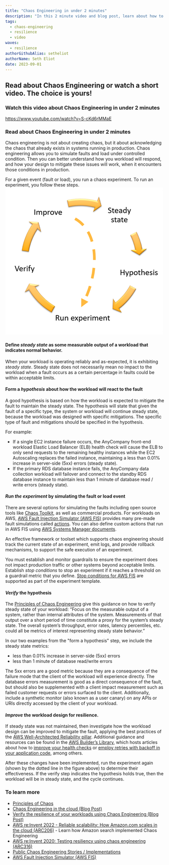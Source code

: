 ```yaml
---
title: "Chaos Engineering in under 2 minutes"
description: "In this 2 minute video and blog post, learn about how to run an experiment using chaos engineering"
tags:
  - chaos-engineering
  - resilience
  - video
waves:
  - resilience
authorGithubAlias: setheliot
authorName: Seth Eliot
date: 2023-09-01
---
```


## Read about Chaos Engineering or watch a short video. The choice is yours!

### Watch this video about Chaos Engineering in under 2 minutes

https://www.youtube.com/watch?v=S-cKd6rMMaE

### Read about Chaos Engineering in under 2 minutes

Chaos engineering is not about creating chaos, but it about acknowledging the chaos that already exists in systems running in production. Chaos engineering allows you to simulate faults and load under controlled condition.  Then you can better understand how you workload will respond, and how your design to mitigate these issues will work, when it encounters those conditions in production. 

For a given event (fault or load), you run a chaos experiment. To run an experiment, you follow these steps.
![cycle showing how to run a chaos experiment, showing steady state, hypothesis, Run the experiment, Verify, Improve and then back to steady state](images/figure1.png "How to run an experiment using chaos engineering")

#### Define ***steady state*** as some measurable output of a workload that indicates normal behavior.

When your workload is operating reliably and as-expected, it is exhibiting *steady state*. Steady state does not necessarily mean no impact to the workload when a fault occurs as a certain percentage in faults could be within acceptable limits.


#### Form a ***hypothesis*** about how the workload will react to the fault

A good hypothesis is based on how the workload is expected to mitigate the fault to maintain the steady state. The hypothesis will state that given the fault of a specific type, the system or workload will continue steady state, because the workload was designed with specific mitigations. The specific type of fault and mitigations should be specified in the hypothesis.
 
For example:

  * If a single EC2 instance failure occurs, the AnyCompany front-end workload Elastic Load Balancer (ELB) health check will cause the ELB to only send requests to the remaining healthy instances while the EC2 Autoscaling replaces the failed instance, maintaining a less than 0.01% increase in server-side (5xx) errors (steady state).
  * If the primary RDS database instance fails, the AnyCompany data collection workload will failover and connect to the standby RDS database instance to maintain less than 1 minute of database read / write errors (steady state).



#### ***Run the experiment*** by simulating the fault or load event

There are several options for simulating the faults including open source tools like [Chaos Toolkit](https://chaostoolkit.org/), as well as commercial products. For workloads on AWS, [AWS Fault Injection Simulator (AWS FIS)](https://docs.aws.amazon.com/fis/latest/userguide/what-is.html?sc_channel=el&sc_campaign=resiliencewave&sc_geo=mult&sc_country=mult&sc_outcome=acq&sc_content=chaos-engineering-2-minutes) provides many pre-made fault simulations called [actions](https://docs.aws.amazon.com/fis/latest/userguide/actions.html?sc_channel=el&sc_campaign=resiliencewave&sc_geo=mult&sc_country=mult&sc_outcome=acq&sc_content=chaos-engineering-2-minutes). You can also define custom actions that run in AWS FIS using [AWS Systems Manager documents](https://docs.aws.amazon.com/systems-manager/latest/userguide/sysman-ssm-docs.html?sc_channel=el&sc_campaign=resiliencewave&sc_geo=mult&sc_country=mult&sc_outcome=acq&sc_content=chaos-engineering-2-minutes). 

An effective framework or toolset which supports chaos engineering should track the current state of an experiment, emit logs, and provide rollback mechanisms, to support the safe execution of an experiment.

You must establish and monitor guardrails to ensure the experiment does not impact production traffic or other systems beyond acceptable limits. Establish *stop conditions* to stop an experiment if it reaches a threshold on a guardrail metric that you define. [Stop conditions for AWS FIS](https://docs.aws.amazon.com/fis/latest/userguide/stop-conditions.html?sc_channel=el&sc_campaign=resiliencewave&sc_geo=mult&sc_country=mult&sc_outcome=acq&sc_content=chaos-engineering-2-minutes) are supported as part of the experiment template.


#### ***Verify*** the hypothesis

The [Principles of Chaos Engineering](https://principlesofchaos.org/) give this guidance on how to verify steady state of your workload: “Focus on the measurable output of a system, rather than internal attributes of the system. Measurements of that output over a short period of time constitute a proxy for the system’s steady state. The overall system’s throughput, error rates, latency percentiles, etc. could all be metrics of interest representing steady state behavior.”

In our two examples from the "form a hypothesis" step, we include the steady state metrics:

  * less than 0.01% increase in server-side (5xx) errors
  * less than 1 minute of database read/write errors

The 5xx errors are a good metric because they are a consequence of the failure mode that the client of the workload will experience directly. The database errors measurement is good as a direct consequence of the fault, but should also be supplemented with a client impact measurement such as failed customer requests or errors surfaced to the client. Additionally, include a synthetic monitor (also known as a user canary) on any APIs or URIs directly accessed by the client of your workload.


#### ***Improve*** the workload design for resilience.

If steady state was not maintained, then investigate how the workload design can be improved to mitigate the fault, applying the best practices of the [AWS Well-Architected Reliability pillar](https://docs.aws.amazon.com/wellarchitected/latest/reliability-pillar/welcome.html?sc_channel=el&sc_campaign=resiliencewave&sc_geo=mult&sc_country=mult&sc_outcome=acq&sc_content=chaos-engineering-2-minutes). Additional guidance and resources can be found in the [AWS Builder’s Library](http://aws.amazon.com/builders-library?sc_channel=el&sc_campaign=resiliencewave&sc_geo=mult&sc_country=mult&sc_outcome=acq&sc_content=chaos-engineering-2-minutes), which hosts articles about how to [improve your health checks](http://aws.amazon.com/builders-library/implementing-health-checks?sc_channel=el&sc_campaign=resiliencewave&sc_geo=mult&sc_country=mult&sc_outcome=acq&sc_content=chaos-engineering-2-minutes) or [employ retries with backoff in your application code](http://aws.amazon.com/builders-library/timeouts-retries-and-backoff-with-jitter?sc_channel=el&sc_campaign=resiliencewave&sc_geo=mult&sc_country=mult&sc_outcome=acq&sc_content=chaos-engineering-2-minutes), among others.

After these changes have been implemented, run the experiment again (shown by the dotted line in the figure above) to determine their effectiveness. If the verify step indicates the hypothesis holds true, then the workload will be in steady state, and the cycle continues.

### To learn more

* [Principles of Chaos](https://principlesofchaos.org/)
* [Chaos Engineering in the cloud (Blog Post)](https://aws.amazon.com/blogs/architecture/chaos-engineering-in-the-cloud?sc_channel=el&sc_campaign=resiliencewave&sc_geo=mult&sc_country=mult&sc_outcome=acq&sc_content=chaos-engineering-2-minutes)
* [Verify the resilience of your workloads using Chaos Engineering (Blog Post)](https://aws.amazon.com/blogs/architecture/verify-the-resilience-of-your-workloads-using-chaos-engineering?sc_channel=el&sc_campaign=resiliencewave&sc_geo=mult&sc_country=mult&sc_outcome=acq&sc_content=chaos-engineering-2-minutes)
* [AWS re:Invent 2022 - Reliable scalability: How Amazon.com scales in the cloud (ARC206)](https://bit.ly/reliable2022) - Learn how Amazon search implemented Chaos Engineering
* [AWS re:Invent 2020: Testing resiliency using chaos engineering (ARC316)](https://www.youtube.com/watch?v=OlobVYPkxgg)
* [Public Chaos Engineering Stories / Implementations](https://github.com/ldomb/ChaosEngineeringPublicStories)
* [AWS Fault Injection Simulator (AWS FIS)](https://docs.aws.amazon.com/fis/latest/userguide/what-is.html?sc_channel=el&sc_campaign=resiliencewave&sc_geo=mult&sc_country=mult&sc_outcome=acq&sc_content=chaos-engineering-2-minutes)
